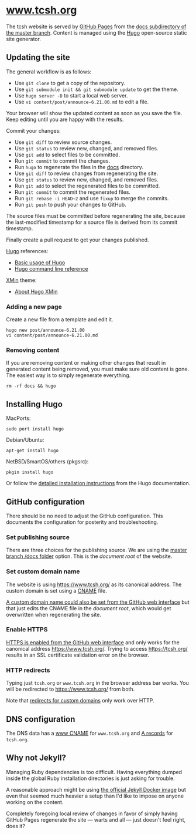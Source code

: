 # www.tcsh.org

The tcsh website is served by [GitHub Pages][gh-pages] from the [docs
subdirectory of the master branch][docs].  Content is managed using the
[Hugo][hugo] open-source static site generator.


## Updating the site

The general workflow is as follows:

* Use `git clone` to get a copy of the repository.
* Use `git submodule init && git submodule update` to get the theme.
* Use `hugo server -D` to start a local web server.
* Use `vi content/post/announce-6.21.00.md` to edit a file.

Your browser will show the updated content as soon as you save the file.
Keep editing until you are happy with the results.

Commit your changes:

* Use `git diff` to review source changes.
* Use `git status` to review new, changed, and removed files.
* Use `git add` to select files to be committed.
* Run `git commit` to commit the changes.
* Run `hugo` to regenerate the files in the [docs](docs) directory.
* Use `git diff` to review changes from regenerating the site.
* Use `git status` to review new, changed, and removed files.
* Run `git add` to select the regenerated files to be committed.
* Run `git commit` to commit the regenerated files.
* Run `git rebase -i HEAD~2` and use `fixup` to merge the commits.
* Run `git push` to push your changes to GitHub.

The source files must be committed before regenerating the site, because
the last-modified timestamp for a source file is derived from its commit
timestamp.

Finally create a pull request to get your changes published.

[Hugo] references:

* [Basic usage of Hugo][hugo-basic]
* [Hugo command line reference][hugo-cli]

[XMin] theme:

* [About Hugo XMin][xmin-about]

### Adding a new page

Create a new file from a template and edit it.

```
hugo new post/announce-6.21.00
vi content/post/announce-6.21.00.md
```

### Removing content

If you are removing content or making other changes that result in
generated content being removed, you must make sure old content is gone.
The easiest way is to simply regenerate everything.

```
rm -rf docs && hugo
```


## Installing Hugo

MacPorts:
```
sudo port install hugo
```

Debian/Ubuntu:
```
apt-get install hugo
```

NetBSD/SmartOS/others (pkgsrc):
```
pkgin install hugo
```

Or follow the [detailed installation instructions][hugo-install]
from the Hugo documentation.


## GitHub configuration

There should be no need to adjust the GitHub configuration. This
documents the configuration for posterity and troubleshooting.

### Set publishing source

There are three choices for the publishing source. We are using the
[master branch /docs folder][gh-pages-pub-source] option. This is
the *document root* of the website.

### Set custom domain name

The website is using https://www.tcsh.org/ as its canonical address.
The custom domain is set using a [CNAME](static/CNAME) file.

[A custom domain name could also be set from the GitHub web
interface][gh-pages-cname] but that just edits the CNAME file in the
*document root*, which would get overwritten when regenerating the site.

### Enable HTTPS

[HTTPS is enabled from the GitHub web interface][gh-pages-https] and
only works for the canonical address https://www.tcsh.org/. Trying to
access https://tcsh.org/ results in an SSL certificate validation error
on the browser.

### HTTP redirects

Typing just `tcsh.org` or `www.tcsh.org` in the browser address bar
works. You will be redirected to https://www.tcsh.org/ from both.

Note that [redirects for custom domains][gh-pages-redirect] only work
over HTTP.


## DNS configuration

The DNS data has a [www CNAME][gh-pages-dns-cname] for `www.tcsh.org`
and [A records][gh-pages-dns-a] for `tcsh.org`.


## Why not Jekyll?

Managing Ruby dependencies is too difficult. Having everything dumped
inside the global Ruby installation directories is just asking for
trouble.

A reasonable approach might be using [the official Jekyll Docker
image][jekyll-docker] but even that seemed much heavier a setup than I'd
like to impose on anyone working on the content.

Completely foregoing local review of changes in favor of simply having
GitHub Pages regenerate the site &mdash; warts and all &mdash; just
doesn't feel right, does it?


[docs]: https://github.com/tcsh-org/www/tree/master/docs
[gh-pages]: https://pages.github.com/
[gh-pages-cname]: https://help.github.com/en/articles/adding-or-removing-a-custom-domain-for-your-github-pages-site
[gh-pages-dns-a]: https://help.github.com/en/articles/troubleshooting-custom-domains#dns-configuration-errors
[gh-pages-dns-cname]: https://help.github.com/en/articles/setting-up-a-www-subdomain
[gh-pages-https]: https://help.github.com/en/articles/securing-your-github-pages-site-with-https
[gh-pages-pub-source]: https://help.github.com/en/articles/configuring-a-publishing-source-for-github-pages#publishing-your-github-pages-site-from-a-docs-folder-on-your-master-branch
[gh-pages-redirect]: https://help.github.com/en/articles/custom-domain-redirects-for-github-pages-sites
[hugo]: https://gohugo.io/
[hugo-basic]: https://gohugo.io/getting-started/usage/
[hugo-cli]: https://gohugo.io/commands/
[hugo-install]: https://gohugo.io/getting-started/installing/
[jekyll-docker]: https://hub.docker.com/r/jekyll/jekyll/
[xmin]: https://xmin.yihui.name/
[xmin-about]: https://xmin.yihui.name/about/
